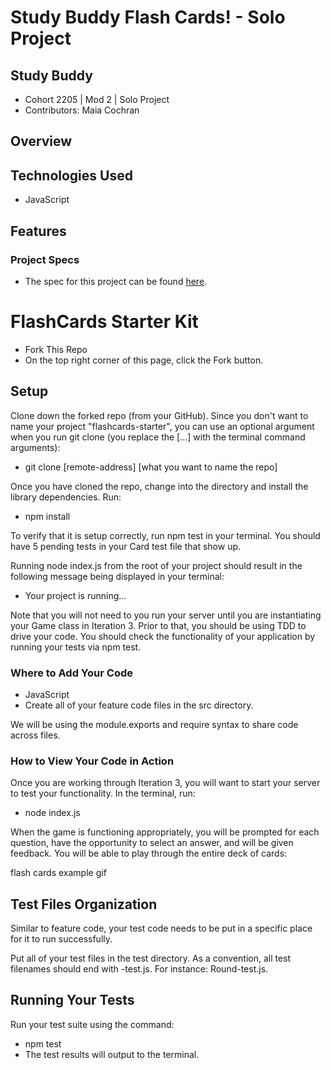 # Study Buddy Flash Cards! - Solo Project

## Study Buddy 
- Cohort 2205 | Mod 2 | Solo Project
- Contributors: Maia Cochran

## Overview
<!-- //Insert overview of project here. -->

## Technologies Used
- JavaScript

## Features
<!-- Insert features of project here. -->

<!-- ## Possible Future Extensions -->
<!-- insert a different extension from possibly CYOA -->


<!-- ### Sources
- MDN
- W3SCHOOLS
- Turing Front End Lessons
- JavaScript & JQuery by Jon Duckett
-->

### Project Specs
- The spec for this project can be found [here](https://frontend.turing.edu/projects/flash-cards.html).

# FlashCards Starter Kit
- Fork This Repo
- On the top right corner of this page, click the Fork button.

## Setup
Clone down the forked repo (from your GitHub). Since you don't want to name your project "flashcards-starter", you can use an optional argument when you run git clone (you replace the [...] with the terminal command arguments):

- git clone [remote-address] [what you want to name the repo]

Once you have cloned the repo, change into the directory and install the library dependencies. Run:

- npm install

To verify that it is setup correctly, run npm test in your terminal. You should have 5 pending tests in your Card test file that show up.

Running node index.js from the root of your project should result in the following message being displayed in your terminal:

- Your project is running...

Note that you will not need to you run your server until you are instantiating your Game class in Iteration 3. Prior to that, you should be using TDD to drive your code. You should check the functionality of your application by running your tests via npm test.

### Where to Add Your Code
- JavaScript
- Create all of your feature code files in the src directory.

We will be using the module.exports and require syntax to share code across files.

### How to View Your Code in Action
Once you are working through Iteration 3, you will want to start your server to test your functionality. In the terminal, run:

- node index.js

When the game is functioning appropriately, you will be prompted for each question, have the opportunity to select an answer, and will be given feedback. You will be able to play through the entire deck of cards:

flash cards example gif

## Test Files Organization
Similar to feature code, your test code needs to be put in a specific place for it to run successfully.

Put all of your test files in the test directory. As a convention, all test filenames should end with -test.js. For instance: Round-test.js.

## Running Your Tests
Run your test suite using the command:

- npm test
- The test results will output to the terminal.
